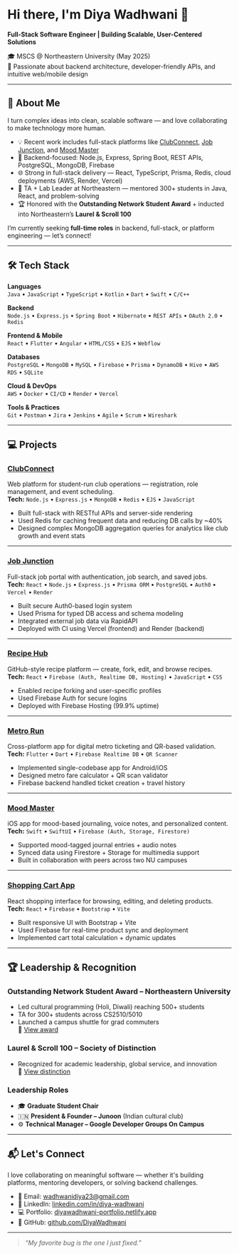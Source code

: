# Hi there, I'm Diya Wadhwani 👋  
**Full-Stack Software Engineer | Building Scalable, User-Centered Solutions**

🎓 MSCS @ Northeastern University (May 2025)  
🚀 Passionate about backend architecture, developer-friendly APIs, and intuitive web/mobile design

---

## 🔎 About Me

I turn complex ideas into clean, scalable software — and love collaborating to make technology more human.

- 💡 Recent work includes full-stack platforms like [ClubConnect](https://github.com/DiyaWadhwani/ClubConnect/tree/p2-mongo), [Job Junction](https://github.com/DiyaWadhwani/JobJunction), and [Mood Master](https://github.com/DiyaWadhwani/MoodMaster)  
- 🔧 Backend-focused: Node.js, Express, Spring Boot, REST APIs, PostgreSQL, MongoDB, Firebase  
- 🌐 Strong in full-stack delivery — React, TypeScript, Prisma, Redis, cloud deployments (AWS, Render, Vercel)  
- 🧠 TA + Lab Leader at Northeastern — mentored 300+ students in Java, React, and problem-solving  
- 🏆 Honored with the **Outstanding Network Student Award** + inducted into Northeastern’s **Laurel & Scroll 100**

I’m currently seeking **full-time roles** in backend, full-stack, or platform engineering — let’s connect!

---

## 🛠 Tech Stack

**Languages**  
`Java` • `JavaScript` • `TypeScript` • `Kotlin` • `Dart` • `Swift` • `C/C++`

**Backend**  
`Node.js` • `Express.js` • `Spring Boot` • `Hibernate` • `REST APIs` • `OAuth 2.0` • `Redis`

**Frontend & Mobile**  
`React` • `Flutter` • `Angular` • `HTML/CSS` • `EJS` • `Webflow`

**Databases**  
`PostgreSQL` • `MongoDB` • `MySQL` • `Firebase` • `Prisma` • `DynamoDB` • `Hive` • `AWS RDS` • `SQLite`

**Cloud & DevOps**  
`AWS` • `Docker` • `CI/CD` • `Render` • `Vercel`

**Tools & Practices**  
`Git` • `Postman` • `Jira` • `Jenkins` • `Agile` • `Scrum` • `Wireshark`

---

## 💻 Projects

### [ClubConnect](https://github.com/DiyaWadhwani/ClubConnect/tree/p2-mongo)  
Web platform for student-run club operations — registration, role management, and event scheduling.  
**Tech:** `Node.js` • `Express.js` • `MongoDB` • `Redis` • `EJS` • `JavaScript`  
- Built full-stack with RESTful APIs and server-side rendering  
- Used Redis for caching frequent data and reducing DB calls by ~40%  
- Designed complex MongoDB aggregation queries for analytics like club growth and event stats

---

### [Job Junction](https://github.com/DiyaWadhwani/JobJunction)  
Full-stack job portal with authentication, job search, and saved jobs.  
**Tech:** `React` • `Node.js` • `Express.js` • `Prisma ORM` • `PostgreSQL` • `Auth0` • `Vercel` • `Render`  
- Built secure Auth0-based login system  
- Used Prisma for typed DB access and schema modeling  
- Integrated external job data via RapidAPI  
- Deployed with CI using Vercel (frontend) and Render (backend)

---

### [Recipe Hub](https://github.com/DiyaWadhwani/RecipeHub-FunctionalReact)  
GitHub-style recipe platform — create, fork, edit, and browse recipes.  
**Tech:** `React` • `Firebase (Auth, Realtime DB, Hosting)` • `JavaScript` • `CSS`  
- Enabled recipe forking and user-specific profiles  
- Used Firebase Auth for secure logins  
- Deployed with Firebase Hosting (99.9% uptime)

---

### [Metro Run](https://github.com/DiyaWadhwani/Flutter-MetroRunFinal)  
Cross-platform app for digital metro ticketing and QR-based validation.  
**Tech:** `Flutter` • `Dart` • `Firebase Realtime DB` • `QR Scanner`  
- Implemented single-codebase app for Android/iOS  
- Designed metro fare calculator + QR scan validator  
- Firebase backend handled ticket creation + travel history

---

### [Mood Master](https://github.com/DiyaWadhwani/MoodMaster)  
iOS app for mood-based journaling, voice notes, and personalized content.  
**Tech:** `Swift` • `SwiftUI` • `Firebase (Auth, Storage, Firestore)`  
- Supported mood-tagged journal entries + audio notes  
- Synced data using Firestore + Storage for multimedia support  
- Built in collaboration with peers across two NU campuses

---

### [Shopping Cart App](https://github.com/DiyaWadhwani/ShoppingCartApplication-React)  
React shopping interface for browsing, editing, and deleting products.  
**Tech:** `React` • `Firebase` • `Bootstrap` • `Vite`  
- Built responsive UI with Bootstrap + Vite  
- Used Firebase for real-time product sync and deployment  
- Implemented cart total calculation + dynamic updates

---

## 🏆 Leadership & Recognition

### Outstanding Network Student Award – Northeastern University  
- Led cultural programming (Holi, Diwali) reaching 500+ students  
- TA for 300+ students across CS2510/5010  
- Launched a campus shuttle for grad commuters  
🔗 [View award](https://outstandingawards.sites.northeastern.edu/2025-winners/)

### Laurel & Scroll 100 – Society of Distinction  
- Recognized for academic leadership, global service, and innovation  
🔗 [View distinction](https://studentengagement.northeastern.edu/distinction/)

### Leadership Roles  
- 🎓 **Graduate Student Chair**  
- 🇮🇳 **President & Founder – Junoon** (Indian cultural club)  
- ⚙️ **Technical Manager – Google Developer Groups On Campus**

---

## 📬 Let's Connect

I love collaborating on meaningful software — whether it's building platforms, mentoring developers, or solving backend challenges.

- 💌 Email: [wadhwanidiya23@gmail.com](mailto:wadhwanidiya23@gmail.com)  
- 💼 LinkedIn: [linkedin.com/in/diya-wadhwani](https://www.linkedin.com/in/diya-wadhwani)  
- 💻 Portfolio: [diyawadhwani-portfolio.netlify.app](https://diyawadhwani-portfolio.netlify.app)  
- 🧠 GitHub: [github.com/DiyaWadhwani](https://github.com/DiyaWadhwani)

---

> *“My favorite bug is the one I just fixed.”*
